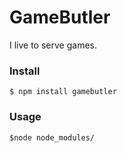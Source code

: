 # GameButler
I live to serve games.


### Install
```shell
$ npm install gamebutler
```

### Usage
```shell
$node node_modules/
```
